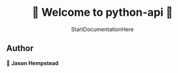 <h1 align=center>
👋 Welcome to python-api 👋
</h1>
<p align=center>
StartDocumentationHere
</p>
  
## Author  

👤 **Jason Hempstead**  

